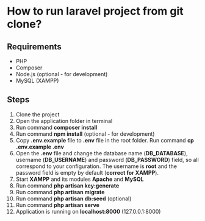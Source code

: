 # How to run laravel project from git clone?

## Requirements

-   PHP
-   Composer
-   Node.js (optional - for development)
-   MySQL (XAMPP)

## Steps

1. Clone the project
2. Open the application folder in terminal
3. Run command **composer install**
4. Run command **npm install** (optional - for development)
5. Copy **.env.example** file to **.env** file in the root folder. Run command **cp .env.example .env**
6. Open the **.env** file and change the database name (**DB_DATABASE**), username (**DB_USERNAME**) and password (**DB_PASSWORD**) field, so all correspond to your configuration. The username is **root** and the password field is empty by default (**correct for XAMPP**).
7. Start **XAMPP** and its modules **Apache** and **MySQL**
8. Run command **php artisan key:generate**
9. Run command **php artisan migrate**
10. Run command **php artisan db:seed** (optional)
11. Run command **php artisan serve**
12. Application is running on **localhost:8000** (127.0.0.1:8000)
